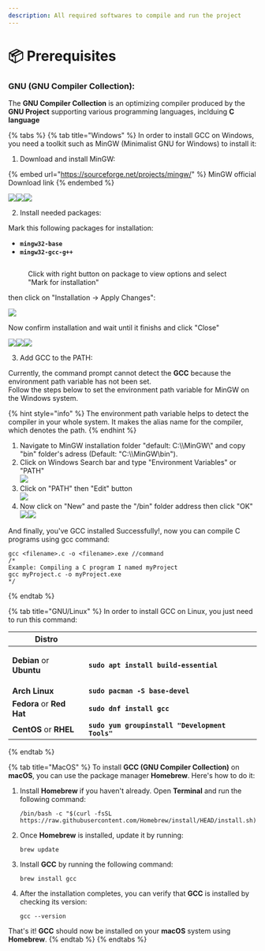 ```yaml
---
description: All required softwares to compile and run the project
---
```


# 📦 Prerequisites

### GNU (GNU Compiler Collection):

The **GNU Compiler Collection** is an optimizing compiler produced by the **GNU Project** supporting various programming languages, inclduing **C language**

{% tabs %}
{% tab title="Windows" %}
In order to install GCC on Windows, you need a toolkit such as MinGW (Minimalist GNU for Windows) to install it:

1. Download and install MinGW:&#x20;

{% embed url="https://sourceforge.net/projects/mingw/" %}
MinGW official Download link
{% endembed %}

![](<../../.gitbook/assets/image (17).png>)![](<../../.gitbook/assets/image (1).png>)![](<../../.gitbook/assets/image (8).png>)

2. Install needed packages:

Mark this following packages for installation:

* **`mingw32-base`**
* **`mingw32-gcc-g++`**

<figure><img src="../../.gitbook/assets/image (12).png" alt=""><figcaption><p>Click with right button on package to view options and select "Mark for installation"</p></figcaption></figure>

then click on "Installation -> Apply Changes":

![](<../../.gitbook/assets/image (7).png>)

Now confirm installation and wait until it finishs and click "Close"

![](<../../.gitbook/assets/image (9).png>)![](<../../.gitbook/assets/image (4).png>)![](<../../.gitbook/assets/image (16).png>)

3. Add GCC to the PATH:

Currently, the command prompt cannot detect the **GCC** because the environment path variable has not been set. \
Follow the steps below to set the environment path variable for MinGW on the Windows system.

{% hint style="info" %}
The environment path variable helps to detect the compiler in your whole system. It makes the alias name for the compiler, which denotes the path.&#x20;
{% endhint %}

1. Navigate to MinGW installation folder "default: C:\\\MinGW\\" and copy "bin" folder's adress (Default: "C:\\\MinGW\bin").
2. Click on Windows Search bar and type "Environment Variables" or "PATH"\
   ![](<../../.gitbook/assets/image (19).png>)
3. Click on "PATH" then "Edit" button\
   ![](../../.gitbook/assets/image.png)
4. Now click on "New" and paste the "/bin" folder address then click "OK"![](<../../.gitbook/assets/image (13).png>)![](<../../.gitbook/assets/image (11).png>)



And finally, you've GCC installed Successfully!, now you can compile C programs using gcc command:

```
gcc <filename>.c -o <filename>.exe //command
/*
Example: Compiling a C program I named myProject
gcc myProject.c -o myProject.exe
*/
```
{% endtab %}

{% tab title="GNU/Linux" %}
In order to install GCC on Linux, you just need to run this command:

| Distro                                                       |                                                 |
| ------------------------------------------------------------ | ----------------------------------------------- |
| <p><strong>Debian</strong> or<br><strong>Ubuntu</strong></p> | **`sudo apt install build-essential`**          |
| **Arch Linux**                                               | **`sudo pacman -S base-devel`**                 |
| **Fedora** or **Red Hat**                                    | **`sudo dnf install gcc`**                      |
| **CentOS** or **RHEL**                                       | **`sudo yum groupinstall "Development Tools"`** |
{% endtab %}

{% tab title="MacOS" %}
To install **GCC (GNU Compiler Collection)** on **macOS**, you can use the package manager **Homebrew**. Here's how to do it:

1.  Install **Homebrew** if you haven't already. Open **Terminal** and run the following command:

    ```
    /bin/bash -c "$(curl -fsSL https://raw.githubusercontent.com/Homebrew/install/HEAD/install.sh)"
    ```
2.  Once **Homebrew** is installed, update it by running:

    ```
    brew update
    ```
3.  Install **GCC** by running the following command:

    ```
    brew install gcc
    ```
4.  After the installation completes, you can verify that **GCC** is installed by checking its version:

    ```
    gcc --version
    ```

That's it! **GCC** should now be installed on your **macOS** system using **Homebrew**.
{% endtab %}
{% endtabs %}
